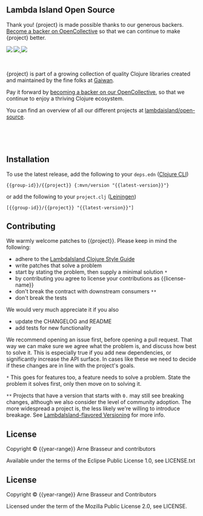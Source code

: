 <!-- opencollective -->
## Lambda Island Open Source

Thank you! {project} is made possible thanks to our generous backers. [Become a
backer on OpenCollective](https://opencollective.com/lambda-island) so that we
can continue to make {project} better.

<a href="https://opencollective.com/lambda-island">
<img src="https://opencollective.com/lambda-island/organizations.svg?avatarHeight=46&width=750&button=false">
<img src="https://opencollective.com/lambda-island/individuals.svg?avatarHeight=46&width=750&button=false">
</a>
<img align="left" src="https://github.com/lambdaisland/open-source/raw/master/artwork/lighthouse_readme.png">

&nbsp;

{project} is part of a growing collection of quality Clojure libraries created and maintained
by the fine folks at [Gaiwan](https://gaiwan.co).

Pay it forward by [becoming a backer on our OpenCollective](http://opencollective.com/lambda-island),
so that we continue to enjoy a thriving Clojure ecosystem.

You can find an overview of all our different projects at [lambdaisland/open-source](https://github.com/lambdaisland/open-source).

&nbsp;

&nbsp;
<!-- /opencollective -->



<!-- installation -->
## Installation

To use the latest release, add the following to your `deps.edn` ([Clojure CLI](https://clojure.org/guides/deps_and_cli))

```
{{group-id}}/{{project}} {:mvn/version "{{latest-version}}"}
```

or add the following to your `project.clj` ([Leiningen](https://leiningen.org/))

```
[{{group-id}}/{{project}} "{{latest-version}}"]
```
<!-- /installation -->



<!-- contributing -->
## Contributing

We warmly welcome patches to {{project}}. Please keep in mind the following:

- adhere to the [LambdaIsland Clojure Style Guide](https://nextjournal.com/lambdaisland/clojure-style-guide)
- write patches that solve a problem 
- start by stating the problem, then supply a minimal solution `*`
- by contributing you agree to license your contributions as {{license-name}}
- don't break the contract with downstream consumers `**`
- don't break the tests

We would very much appreciate it if you also

- update the CHANGELOG and README
- add tests for new functionality

We recommend opening an issue first, before opening a pull request. That way we
can make sure we agree what the problem is, and discuss how best to solve it.
This is especially true if you add new dependencies, or significantly increase
the API surface. In cases like these we need to decide if these changes are in
line with the project's goals.

`*` This goes for features too, a feature needs to solve a problem. State the problem it solves first, only then move on to solving it.

`**` Projects that have a version that starts with `0.` may still see breaking changes, although we also consider the level of community adoption. The more widespread a project is, the less likely we're willing to introduce breakage. See [LambdaIsland-flavored Versioning](https://github.com/lambdaisland/open-source#lambdaisland-flavored-versioning) for more info.
<!-- /contributing -->



<!-- license-epl -->
## License

Copyright &copy; {{year-range}} Arne Brasseur and contributors

Available under the terms of the Eclipse Public License 1.0, see LICENSE.txt
<!-- /license-epl -->



<!-- license-mpl -->
## License

Copyright &copy; {{year-range}} Arne Brasseur and Contributors

Licensed under the term of the Mozilla Public License 2.0, see LICENSE.
<!-- /license-mpl -->
